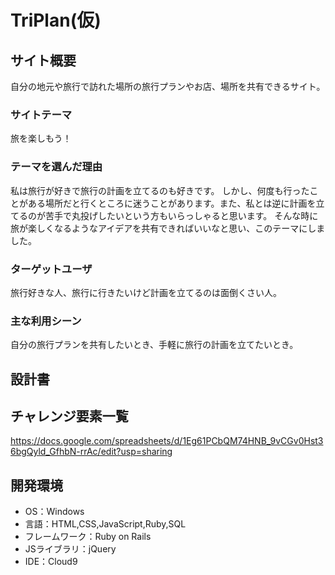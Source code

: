 # TriPlan(仮)

## サイト概要

自分の地元や旅行で訪れた場所の旅行プランやお店、場所を共有できるサイト。

### サイトテーマ

旅を楽しもう！

### テーマを選んだ理由

私は旅行が好きで旅行の計画を立てるのも好きです。
しかし、何度も行ったことがある場所だと行くところに迷うことがあります。また、私とは逆に計画を立てるのが苦手で丸投げしたいという方もいらっしゃると思います。
そんな時に旅が楽しくなるようなアイデアを共有できればいいなと思い、このテーマにしました。

### ターゲットユーザ

旅行好きな人、旅行に行きたいけど計画を立てるのは面倒くさい人。

### 主な利用シーン

自分の旅行プランを共有したいとき、手軽に旅行の計画を立てたいとき。

## 設計書


## チャレンジ要素一覧

https://docs.google.com/spreadsheets/d/1Eg61PCbQM74HNB_9vCGv0Hst36bgQyld_GfhbN-rrAc/edit?usp=sharing

## 開発環境
- OS：Windows
- 言語：HTML,CSS,JavaScript,Ruby,SQL
- フレームワーク：Ruby on Rails
- JSライブラリ：jQuery
- IDE：Cloud9

